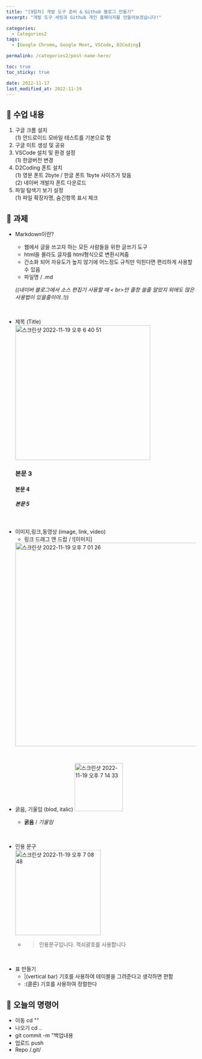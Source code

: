 ```yaml
---
title: "[9일차] 개발 도구 준비 & Github 블로그 만들기"
excerpt: "개발 도구 세팅과 Github 개인 홈페이지를 만들어보겠습니다!"

categories:
  - Categories2
tags:
  - [Google Chrome, Google Meet, VSCode, D2Coding]

permalink: /categories2/post-name-here/

toc: true
toc_sticky: true

date: 2022-11-17
last_modified_at: 2022-11-19
---
```


## 🦥 수업 내용

1. 구글 크롬 설치  
(1) 안드로이드 모바일 테스트를 기본으로 함  
2. 구글 미트 생성 및 공유  
3. VSCode 설치 및 환경 설정  
(1) 한글버전 변경  
4. D2Coding 폰트 설치  
(1) 영문 폰트 2byte / 한글 폰트 1byte 사이즈가 맞음  
(2) 네이버 개발자 폰트 다운로드  
5. 파일 탐색기 보기 설정  
(1) 파일 확장자명, 숨긴항목 표시 체크  


## 🦥 과제

* Markdown이란?
  - 웹에서 글을 쓰고자 하는 모든 사람들을 위한 글쓰기 도구
  - html을 몰라도 글자를 html형식으로 변환시켜줌
  - 간소화 되어 자유도가 높지 않기에 어느정도 규칙만 익힌다면 편리하게 사용할 수 있음
  - 파일명 / .md

   _((네이버 블로그에서 소스 편집기 사용할 때 < br>만 줄창 쓸줄 알았지 외에도 많은 사용법이 있을줄이야..!))_  
<br>

* 제목 (Title)  
  <img width="359" alt="스크린샷 2022-11-19 오후 6 40 51" src="https://user-images.githubusercontent.com/118426890/202844752-2d0c9dc2-1a05-47c0-b7ec-ee2097a73ffc.png">  

    ### 본문 3  
    #### 본문 4  
    ##### 본문 5  
<br>

* 이미지,링크,동영상 (image, link, video) 
  - 링크 드래그 앤 드랍 / ![이미지]
  <img width="542" alt="스크린샷 2022-11-19 오후 7 01 26" src="https://user-images.githubusercontent.com/118426890/202845453-a4b0d220-923e-44bc-8268-3f81deb88f03.png">
<br>

* 굵음, 기울임 (blod, italic)
  <img width="128" alt="스크린샷 2022-11-19 오후 7 14 33" src="https://user-images.githubusercontent.com/118426890/202845837-2c058007-8efe-4dbd-9cf2-cfff2bdf1e94.png">

  - **굵음** / *기울임*
<br>

* 인용 문구  
  <img width="227" alt="스크린샷 2022-11-19 오후 7 08 48" src="https://user-images.githubusercontent.com/118426890/202845660-2aba564b-b3b6-48b8-9d4e-619f671567f8.png">

   - > 인용문구입니다. 꺽쇠괄호를 사용합니다
<br>

* 표 만들기
  - |(vertical bar) 기호를 사용하여 테이블을 그려준다고 생각하면 편함
  - :(콜론) 기호를 사용하여 정렬한다


## 🦥 오늘의 명령어
- 이동 cd ""
- 나오기 cd ..
- git commit -m "백업내용
- 업로드 push
- Repo /.git/
